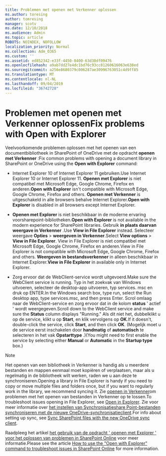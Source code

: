 ```yaml
---
title: Problemen met openen met Verkenner oplossen
ms.author: toresing
author: tomresing
manager: scotv
ms.date: 12/10/2018
ms.audience: Admin
ms.topic: article
ROBOTS: NOINDEX, NOFOLLOW
localization_priority: Normal
ms.collection: Adm_O365
ms.custom: ''
ms.assetid: ed852342-e33f-4450-8400-63d30df09476
ms.openlocfilehash: a9ab7dd27e4dc1bd76c93cc81260616063e638ed
ms.sourcegitcommit: a256e8680379c006287ae30996763051c4d9ff85
ms.translationtype: MT
ms.contentlocale: nl-NL
ms.lasthandoff: 09/04/2019
ms.locfileid: "36742728"
---
```

# <a name="fix-problems-with-open-with-explorer"></a><span data-ttu-id="1546d-102">Problemen met openen met Verkenner oplossen</span><span class="sxs-lookup"><span data-stu-id="1546d-102">Fix problems with Open with Explorer</span></span>

<span data-ttu-id="1546d-103">Veelvoorkomende problemen oplossen met het openen van een documentbibliotheek in SharePoint of OneDrive met de opdracht **openen met Verkenner** :</span><span class="sxs-lookup"><span data-stu-id="1546d-103">Fix common problems with opening a document library in SharePoint or OneDrive using the **Open with Explorer** command:</span></span> 
  
- <span data-ttu-id="1546d-104">Internet Explorer 10 of Internet Explorer 11 gebruiken.</span><span class="sxs-lookup"><span data-stu-id="1546d-104">Use Internet Explorer 10 or Internet Explorer 11.</span></span> <span data-ttu-id="1546d-105">**Openen met Explorer** is niet compatibel met Microsoft Edge, Google Chrome, Firefox en anderen.</span><span class="sxs-lookup"><span data-stu-id="1546d-105">**Open with Explorer** isn't compatible with Microsoft Edge, Google Chrome, Firefox and others.</span></span> <span data-ttu-id="1546d-106">**Openen met Verkenner** is uitgeschakeld in alle browsers behalve Internet Explorer.</span><span class="sxs-lookup"><span data-stu-id="1546d-106">**Open with Explorer** is disabled in all browsers except Internet Explorer.</span></span> 
    
- <span data-ttu-id="1546d-107">**Openen met Explorer** is niet beschikbaar in de moderne ervaring voorsharepoint-bibliotheken.</span><span class="sxs-lookup"><span data-stu-id="1546d-107">**Open with Explorer** is not available in the modern experience for SharePoint libraries.</span></span> <span data-ttu-id="1546d-108">Gebruik **in plaats daarvan weergave in Verkenner** .</span><span class="sxs-lookup"><span data-stu-id="1546d-108">Use **View in File Explorer** instead.</span></span> <span data-ttu-id="1546d-109">Selecteer weergave **Opties** \> **weergeven in Verkenner**.</span><span class="sxs-lookup"><span data-stu-id="1546d-109">Select **View options** \> **View in File Explorer**.</span></span> <span data-ttu-id="1546d-110">View in File Explorer is niet compatibel met Microsoft Edge, Google Chrome, Firefox en anderen.</span><span class="sxs-lookup"><span data-stu-id="1546d-110">View in File Explorer is not compatible with Microsoft Edge, Google Chrome, Firefox and others.</span></span> <span data-ttu-id="1546d-111">**Weergeven in bestandsverkenner** in alleen beschikbaar in Internet Explorer.</span><span class="sxs-lookup"><span data-stu-id="1546d-111">**View in File Explorer** in available only in Internet Explorer.</span></span> 
    
- <span data-ttu-id="1546d-112">Zorg ervoor dat de WebClient-service wordt uitgevoerd.</span><span class="sxs-lookup"><span data-stu-id="1546d-112">Make sure the WebClient service is running.</span></span> <span data-ttu-id="1546d-113">Typ in het zoekvak van Windows uitvoeren, selecteer de desktop-app uitvoeren, typ services. msc en druk op ENTER.</span><span class="sxs-lookup"><span data-stu-id="1546d-113">In the Windows search box, type run, select the Run desktop app, type services.msc, and then press Enter.</span></span> <span data-ttu-id="1546d-114">Scrol omlaag naar de WebClient-service en zorg ervoor dat in de kolom **status** ' actief ' wordt weergegeven.</span><span class="sxs-lookup"><span data-stu-id="1546d-114">Scroll down to the WebClient service and make sure the **Status** column displays "Running."</span></span> <span data-ttu-id="1546d-115">Als dit niet het, dubbelklikt u op de service, klikt u op **Start**, en klik vervolgens op **OK**.</span><span class="sxs-lookup"><span data-stu-id="1546d-115">If it doesn't, double-click the service, click **Start**, and then click **OK**.</span></span> <span data-ttu-id="1546d-116">(Mogelijk moet u de service eerst inschakelen door **handmatig** of **automatisch** te selecteren in het vak **Opstarttype** .)</span><span class="sxs-lookup"><span data-stu-id="1546d-116">(You might need to first enable the service by selecting either **Manual** or **Automatic** in the **Startup type** box.)</span></span> 
    
> [!NOTE]
> <span data-ttu-id="1546d-117">Het openen van een bibliotheek in Verkenner is handig als u meerdere bestanden en mappen eenmaal moet kopiëren of verplaatsen, maar als u regelmatig in de bibliotheek wilt werken, raden we u aan deze te synchroniseren.</span><span class="sxs-lookup"><span data-stu-id="1546d-117">Opening a library in File Explorer is handy if you need to copy or move multiple files and folders once, but if you want to regularly work in the library, we recommend syncing it.</span></span> <span data-ttu-id="1546d-118">Zie [openen in Verkenner](https://go.microsoft.com/fwlink/?linkid=871665)om problemen met het openen van bestanden in Verkenner op te lossen.</span><span class="sxs-lookup"><span data-stu-id="1546d-118">To troubleshoot issues opening in File Explorer, see [Open in Explorer](https://go.microsoft.com/fwlink/?linkid=871665).</span></span> <span data-ttu-id="1546d-119">Zie voor meer informatie over [het instellen van Synchronisatieshare Point-bestanden synchroniseren met de nieuwe OneDrive-synchronisatieclient](https://go.microsoft.com/fwlink/?linkid=871666).</span><span class="sxs-lookup"><span data-stu-id="1546d-119">For info about setting up sync, see [Sync SharePoint files with the new OneDrive sync client](https://go.microsoft.com/fwlink/?linkid=871666).</span></span>
  
<span data-ttu-id="1546d-120">Raadpleeg het artikel [het gebruik van de opdracht ' openen met Explorer ' voor het oplossen van problemen in SharePoint Online](https://docs.microsoft.com/sharepoint/support/lists-and-libraries/troubleshoot-issues-using-open-with-explorer) voor meer informatie.</span><span class="sxs-lookup"><span data-stu-id="1546d-120">Please see the article [How to use the "Open with Explorer" command to troubleshoot issues in SharePoint Online](https://docs.microsoft.com/sharepoint/support/lists-and-libraries/troubleshoot-issues-using-open-with-explorer) for more information.</span></span> 
  

